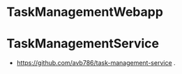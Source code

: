 # TaskManagementWebapp

# TaskManagementService
- https://github.com/avb786/task-management-service .
